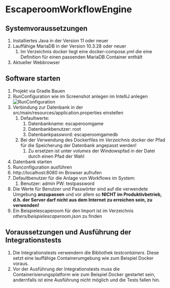 # EscaperoomWorkflowEngine

## Systemvoraussetzungen

1. Installiertes Java in der Version 11 oder neuer
2. Lauffähige MariaDB in der Version 10.3.28 oder neuer
    1. Im Verzeichnis docker liegt eine docker-compose.yml die eine Definition für einen passenden MariaDB Container
       enthält
3. Aktueller Webbrowser

## Software starten

1. Projekt via Gradle Bauen
2. RunConfiguration wie im Screenshot anlegen im IntelliJ anlegen
   ![RunConfiguration](others/RunConfiguration.PNG)
3. Verbindung zur Datenbank in der src/main/resources/application.properties einstellen
    1. Defaultwerte:
        1. Datenbankname: escaperoomgame
        2. Datenbankbenutzer: root
        3. Datenbankpassword: escaperoomgamedb
    2. Bei der Verwendung des Dockerfiles im _Verzeichnis_ docker der Pfad für die Speicherung der Datenbank angepasst
       werden!
        1. Zu ersetzen ist unter _volumes_ der Windowspfad in der Datei durch einen Pfad der Wahl
4. Datenbank starten
5. Runconfiguration ausführen
6. http://localhost:8080 im Browser aufrufen
7. Defaultbenutzer für die Anlage von Workflows im System:
    1. Benutzer: admin PW: testpassword
8. Die Werte für Benutzer und Passwörter sind auf die verwendete Umgebung **anzupassen** und vor allem so **NICHT im
   Produktivbetrieb, d.h. der Server darf nicht aus dem Internet zu erreichen sein, zu verwenden!**
9. Ein Beispielescaperoom für den Import ist im Verzeichnis _others/beispielescaperoom.json_ zu finden

## Voraussetzungen und Ausführung der Integrationstests

1. Die Integrationstests verwendern die Bibliothek _testcontainers_. Diese setzt eine lauffähige Containerumgebung wie
   zum Beispiel Docker voraus.
2. Vor der Ausführung der Integrationstests muss die Containerisierungsplatform wie zum Beispiel Docker gestartet sein,
   andernfalls ist eine Ausführung nicht möglich und die Tests fallen hin.